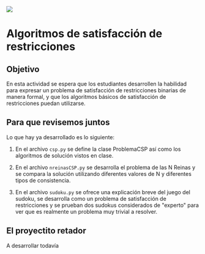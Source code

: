 ![](ia.png)

# Algoritmos de satisfacción de restricciones

## Objetivo

En esta actividad se espera que los estudiantes desarrollen la habilidad para
expresar un problema de satisfacción de restricciones binarias de manera formal,
y que los algoritmos básicos de satisfacción de restricciones puedan utilizarse.


## Para que revisemos juntos

Lo que hay ya desarrollado es lo siguiente:

1. En el archivo `csp.py` se define la clase ProblemaCSP así como los algoritmos de solución vistos en clase.

2. En el archivo `nreinasCSP.py` se desarrolla el problema de las N Reinas y se compara la solución utilizando diferentes valores de N y diferentes tipos de consistencia.

3. En el archivo `sudoku.py` se ofrece una explicación breve del juego del sudoku, se desarrolla como un problema de satisfacción de restricciones y se prueban dos sudokus considerados de "experto" para ver que es realmente un problema muy trivial a resolver.

## El proyectito retador

A desarrollar todavía